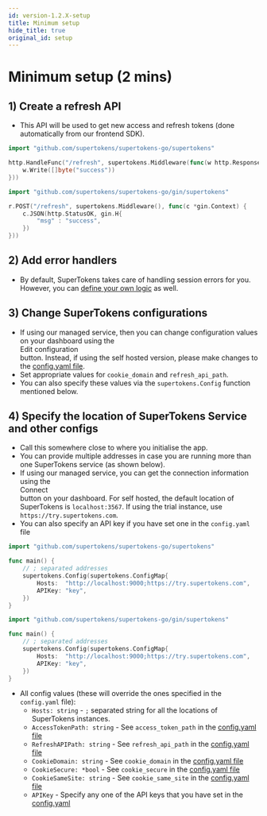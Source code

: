 ```yaml
---
id: version-1.2.X-setup
title: Minimum setup
hide_title: true
original_id: setup
---
```


# Minimum setup (2 mins)

## 1) Create a refresh API
- This API will be used to get new access and refresh tokens (done automatically from our frontend SDK).
<!--DOCUSAURUS_CODE_TABS-->
<!--Mux or net/http-->
```go
import "github.com/supertokens/supertokens-go/supertokens"

http.HandleFunc("/refresh", supertokens.Middleware(func(w http.ResponseWriter, r *http.Request) {
    w.Write([]byte("success"))
}))
```
<!--Gin-->
```go
import "github.com/supertokens/supertokens-go/gin/supertokens"

r.POST("/refresh", supertokens.Middleware(), func(c *gin.Context) {
    c.JSON(http.StatusOK, gin.H{ 
        "msg" : "success", 
    })
}))
```
<!--END_DOCUSAURUS_CODE_TABS-->

## 2) Add error handlers
- By default, SuperTokens takes care of handling session errors for you. However, you can [define your own logic](./custom_error_handling) as well.

## 3) Change SuperTokens configurations
- If using our managed service, then you can change configuration values on your dashboard using the <div class="edit-conf-action-button">Edit configuration</div> button. Instead, if using the self hosted version, please make changes to the [config.yaml file](/docs/pro/configuration/core#optional-config-values).
- Set appropriate values for `cookie_domain` and `refresh_api_path`.
- You can also specify these values via the `supertokens.Config` function mentioned below.

## 4) Specify the location of SuperTokens Service and other configs
- Call this somewhere close to where you initialise the app.
- You can provide multiple addresses in case you are running more than one SuperTokens service (as shown below).
- If using our managed service, you can get the connection information using the <div class="connect-action-button">Connect</div> button on your dashboard. For self hosted, the default location of SuperTokens is `localhost:3567`. If using the trial instance, use `https://try.supertokens.com`.
- You can also specify an API key if you have set one in the `config.yaml` file

<!--DOCUSAURUS_CODE_TABS-->
<!--Mux or net/http-->
```go
import "github.com/supertokens/supertokens-go/supertokens"

func main() {
    // ; separated addresses
    supertokens.Config(supertokens.ConfigMap{
        Hosts:  "http://localhost:9000;https://try.supertokens.com",
        APIKey: "key",
    })
}
```
<!--Gin-->
```go
import "github.com/supertokens/supertokens-go/gin/supertokens"

func main() {
    // ; separated addresses
    supertokens.Config(supertokens.ConfigMap{
        Hosts:  "http://localhost:9000;https://try.supertokens.com",
        APIKey: "key",
    })
}
```
<!--END_DOCUSAURUS_CODE_TABS-->

- All config values (these will override the ones specified in the `config.yaml` file):
    - ```Hosts: string``` - `;` separated string for all the locations of SuperTokens instances.
    - ```AccessTokenPath: string``` - See `access_token_path` in the [config.yaml file](/docs/pro/configuration/core#optional-config-values)
    - ```RefreshAPIPath: string``` - See `refresh_api_path` in the [config.yaml file](/docs/pro/configuration/core#optional-config-values)
    - ```CookieDomain: string``` - See `cookie_domain` in the [config.yaml file](/docs/pro/configuration/core#optional-config-values)
    - ```CookieSecure: *bool``` - See `cookie_secure` in the [config.yaml file](/docs/pro/configuration/core#optional-config-values)
    - ```CookieSameSite: string``` - See `cookie_same_site` in the [config.yaml file](/docs/pro/configuration/core#optional-config-values)
    - ```APIKey``` - Specify any one of the API keys that you have set in the [config.yaml](/docs/pro/configuration/core#optional-config-values)